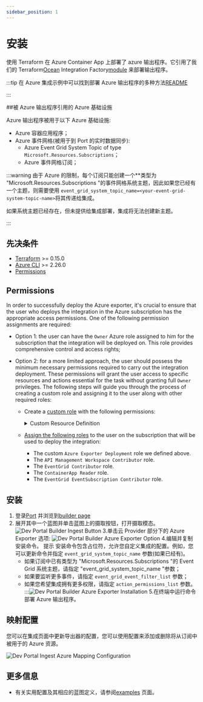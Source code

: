 ```yaml
---
sidebar_position: 1
---
```


# 安装

使用 Terraform 在 Azure Container App 上部署了 azure 输出程序。它引用了我们的 Terraform[Ocean](https://ocean.getport.io) Integration Factory[module](https://registry.terraform.io/modules/port-labs/integration-factory/ocean/latest) 来部署输出程序。

:::tip 在 Azure 集成示例中可以找到部署 Azure 输出程序的多种方法[README](https://registry.terraform.io/modules/port-labs/integration-factory/ocean/latest/examples/azure_container_app_azure_integration)

:::

##被 Azure 输出程序引用的 Azure 基础设施

Azure 输出程序被用于以下 Azure 基础设施: 

* Azure 容器应用程序；
* Azure 事件网格(被用于到 Port 的实时数据同步): 
    - Azure Event Grid System Topic of type `Microsoft.Resources.Subscriptions`；
    - Azure 事件网格订阅；

:::warning 由于 Azure 的限制，每个订阅只能创建一个**类型为 "Microsoft.Resources.Subscriptions "的事件网格系统主题，因此如果您已经有一个主题，则需要使用 `event_grid_system_topic_name=<your-event-grid-system-topic-name>`将其传递给集成。

如果系统主题已经存在，但未提供给集成部署，集成将无法创建新主题。

:::

## 先决条件

* [Terraform](https://www.terraform.io/downloads.html) >= 0.15.0
* [Azure CLI](https://docs.microsoft.com/en-us/cli/azure/install-azure-cli) >= 2.26.0
* [Permissions](#permissions)

## Permissions

In order to successfully deploy the Azure exporter, it's crucial to ensure that the user who deploys the integration in the Azure subscription has the appropriate access permissions. One of the following permission assignments are required:

- Option 1: the user can have the `Owner` Azure role assigned to him for the subscription that the integration will be deployed on. This role provides comprehensive control and access rights;
- Option 2: for a more limited approach, the user should possess the minimum necessary permissions required to carry out the integration deployment. These permissions will grant the user access to specific resources and actions essential for the task without granting full `Owner` privileges. The following steps will guide you through the process of creating a custom role and assigning it to the user along with other required roles:

  - Create a [custom role](https://learn.microsoft.com/en-us/azure/role-based-access-control/custom-roles#steps-to-create-a-custom-role) with the following permissions:

    <details>

    <summary> Custom Resource Definition </summary>

    ```json showLineNumbers
    {
      "id": "<ROLE_DEFINITION_ID>",
      "properties": {
        "roleName": "Azure Exporter Deployment",
        "description": "",
        "assignableScopes": ["/subscriptions/<SUBSCRIPTION_ID>"],
        "permissions": [
          {
            "actions": [
              "Microsoft.ManagedIdentity/userAssignedIdentities/read",
              "Microsoft.ManagedIdentity/userAssignedIdentities/write",
              "Microsoft.ManagedIdentity/userAssignedIdentities/assign/action",
              "Microsoft.ManagedIdentity/userAssignedIdentities/listAssociatedResources/action",
              "Microsoft.Authorization/roleDefinitions/read",
              "Microsoft.Authorization/roleDefinitions/write",
              "Microsoft.Authorization/roleAssignments/write",
              "Microsoft.Authorization/roleAssignments/read",
              "Microsoft.Resources/subscriptions/resourceGroups/write",
              "Microsoft.OperationalInsights/workspaces/tables/write",
              "Microsoft.Resources/deployments/read",
              "Microsoft.Resources/deployments/write",
              "Microsoft.OperationalInsights/workspaces/read",
              "Microsoft.OperationalInsights/workspaces/write",
              "microsoft.app/containerapps/write",
              "microsoft.app/managedenvironments/read",
              "microsoft.app/managedenvironments/write",
              "Microsoft.Resources/subscriptions/resourceGroups/read",
              "Microsoft.OperationalInsights/workspaces/sharedkeys/action",
              "microsoft.app/managedenvironments/join/action",
              "microsoft.app/containerapps/listsecrets/action",
              "microsoft.app/containerapps/delete",
              "microsoft.app/containerapps/stop/action",
              "microsoft.app/containerapps/start/action",
              "microsoft.app/containerapps/authconfigs/write",
              "microsoft.app/containerapps/authconfigs/delete",
              "microsoft.app/containerapps/revisions/restart/action",
              "microsoft.app/containerapps/revisions/activate/action",
              "microsoft.app/containerapps/revisions/deactivate/action",
              "microsoft.app/containerapps/sourcecontrols/write",
              "microsoft.app/containerapps/sourcecontrols/delete",
              "microsoft.app/managedenvironments/delete",
              "Microsoft.Authorization/roleAssignments/delete",
              "Microsoft.Authorization/roleDefinitions/delete",
              "Microsoft.OperationalInsights/workspaces/delete",
              "Microsoft.ManagedIdentity/userAssignedIdentities/delete",
              "Microsoft.Resources/subscriptions/resourceGroups/delete"
            ],
            "notActions": [],
            "dataActions": [],
            "notDataActions": []
          }
        ]
      }
    }
    ```

    </details>

  - [Assign the following roles](https://learn.microsoft.com/en-us/azure/role-based-access-control/role-assignments-portal) to the user on the subscription that will be used to deploy the integration:
    - The custom `Azure Exporter Deployment` role we defined above.
    - The `API Management Workspace Contributor` role.
    - The `EventGrid Contributor` role.
    - The `ContainerApp Reader` role.
    - The `EventGrid EventSubscription Contributor` role.

## 安装

1. 登录[Port](https://app.getport.io) 并浏览到[builder page](https://app.getport.io/dev-portal)
2. 展开其中一个蓝图并单击蓝图上的摄取按钮，打开摄取模态。
    ![Dev Portal Builder Ingest Button](/img/integrations/azure-exporter/DevPortalBuilderIngestButton.png)
3.单击云 Provider 部分下的 Azure Exporter 选项: 
    ![Dev Portal Builder Azure Exporter Option](/img/integrations/azure-exporter/DevPortalIngestCloudProvider.png)
4.编辑并复制安装命令。
提示
安装命令包含占位符，允许您自定义集成的配置。例如，您可以更新命令并指定 `event_grid_system_topic_name` 参数(如果已经有)。
    - 如果订阅中已有类型为 "Microsoft.Resources.Subscriptions "的 Event Grid 系统主题，请指定 "event_grid_system_topic_name "参数；
    - 如果要监听更多事件，请指定 `event_grid_event_filter_list` 参数；
    - 如果您希望集成拥有更多权限，请指定 `action_permissions_list` 参数。
    :::![Dev Portal Builder Azure Exporter Installation](/img/integrations/azure-exporter/DevPortalIngestAzureInstallation.png)
5.在终端中运行命令部署 Azure 输出程序。

## 映射配置

您可以在集成页面中更新导出器的配置，您可以使用配置来添加或删除将从订阅中被用于的 Azure 资源。

![Dev Portal Ingest Azure Mapping Configuration](/img/integrations/azure-exporter/DevPortalIngestAzureMappingConfiguration.png)

## 更多信息

* 有关实用配置及其相应的蓝图定义，请参阅[examples](./examples.md) 页面。
